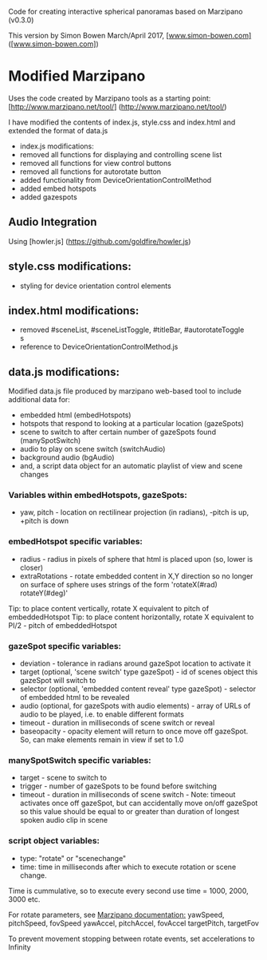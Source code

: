 Code for creating interactive spherical panoramas based on Marzipano (v0.3.0)

This version by Simon Bowen March/April 2017,
[www.simon-bowen.com] ([www.simon-bowen.com])

# Modified Marzipano
Uses the code created by Marzipano tools as a starting point: [http://www.marzipano.net/tool/] (http://www.marzipano.net/tool/)

I have modified the contents of index.js, style.css and index.html and extended the format of data.js

* index.js modifications:
* removed all functions for displaying and controlling scene list
* removed all functions for view control buttons
* removed all functions for autorotate button
* added functionality from DeviceOrientationControlMethod
* added embed hotspots
* added gazespots

## Audio Integration
Using [howler.js] (https://github.com/goldfire/howler.js)

## style.css modifications:
* styling for device orientation control elements

## index.html modifications:
* removed #sceneList, #sceneListToggle, #titleBar, #autorotateToggle <div>s
* reference to DeviceOrientationControlMethod.js

## data.js modifications:
Modified data.js file produced by marzipano web-based tool
to include additional data for:

* embedded html (embedHotspots)
* hotspots that respond to looking at a particular location (gazeSpots)
* scene to switch to after certain number of gazeSpots found (manySpotSwitch)
* audio to play on scene switch (switchAudio)
* background audio (bgAudio)
* and, a script data object for an automatic playlist of view and scene changes

### Variables within embedHotspots, gazeSpots:

* yaw, pitch - location on rectilinear projection (in radians), -pitch is up, +pitch is down 

### embedHotspot specific variables:
* radius - radius in pixels of sphere that html is placed upon (so, lower is closer)
* extraRotations - rotate embedded content in X,Y direction so no longer on surface of sphere uses strings of the form 'rotateX(#rad) rotateY(#deg)' 

Tip: to place content vertically, rotate X equivalent to pitch of embeddedHotspot
Tip: to place content horizontally, rotate X equivalent to PI/2 - pitch of embeddedHotspot

### gazeSpot specific variables:
* deviation - tolerance in radians around gazeSpot location to activate it
* target (optional, 'scene switch' type gazeSpot) - id of scenes object this gazeSpot will switch to
* selector (optional, 'embedded content reveal' type gazeSpot) - selector of embedded html to be revealed
* audio (optional, for gazeSpots with audio elements) - array of URLs of audio to be played, i.e. to enable different formats
* timeout - duration in milliseconds of scene switch or reveal
* baseopacity - opacity element will return to once move off gazeSpot. So, can make elements remain in view if set to 1.0

### manySpotSwitch specific variables:
* target - scene to switch to
* trigger - number of gazeSpots to be found before switching
* timeout - duration in milliseconds of scene switch - Note: timeout activates once off gazeSpot, but can accidentally move on/off gazeSpot so this value should be equal to or greater than duration of longest spoken audio clip in scene

### script object variables:
* type: "rotate" or "scenechange"
* time: time in milliseconds after which to execute rotation or scene change.

Time is cummulative, so to execute every second use time = 1000, 2000, 3000 etc.

For rotate parameters, see [Marzipano documentation:](http://www.marzipano.net/reference/global.html#autorotate) 
  	yawSpeed, pitchSpeed, fovSpeed
  	yawAccel, pitchAccel, fovAccel
	targetPitch, targetFov
	
To prevent movement stopping between rotate events, set accelerations to Infinity

